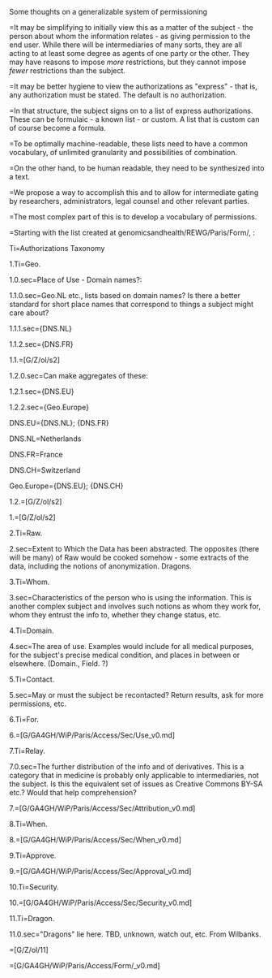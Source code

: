Some thoughts on a generalizable system of permissioning

=It may be simplifying to initially view this as a matter of the subject - the person about whom the information relates - as giving permission to the end user.  While there will be intermediaries of many sorts, they are all acting to at least some degree as agents of one party or the other.  They may have reasons to impose _more_ restrictions, but they cannot impose _fewer_ restrictions than the subject.

=It may be better hygiene to view the authorizations as "express" - that is, any authorization must be stated.  The default is no authorization.

=In that structure, the subject signs on to a list of express authorizations.  These can be formulaic - a known list - or custom.  A list that is custom can of course become a formula.

=To be optimally machine-readable, these lists need to have a common vocabulary, of unlimited granularity and possibilities of combination.  

=On the other hand, to be human readable, they need to be synthesized into a text.

=We propose a way to accomplish this and to allow for intermediate gating by researchers, administrators, legal counsel and other relevant parties. 

=The most complex part of this is to develop a vocabulary of permissions.  

=Starting with the list created at genomicsandhealth/REWG/Paris/Form/, :

Ti=Authorizations Taxonomy

1.Ti=Geo.

1.0.sec=Place of Use - Domain names?:

1.1.0.sec=Geo.NL etc., lists based on domain names?  Is there a better standard for short place names that correspond to things a subject might care about?

1.1.1.sec={DNS.NL}

1.1.2.sec={DNS.FR}

1.1.=[G/Z/ol/s2]

1.2.0.sec=Can make aggregates of these:

1.2.1.sec={DNS.EU}

1.2.2.sec={Geo.Europe}

DNS.EU={DNS.NL}; {DNS.FR}

DNS.NL=Netherlands

DNS.FR=France

DNS.CH=Switzerland

Geo.Europe={DNS.EU}; {DNS.CH}

1.2.=[G/Z/ol/s2]

1.=[G/Z/ol/s2]

2.Ti=Raw.

2.sec=Extent to Which the Data has been abstracted.  The opposites (there will be many) of Raw would be cooked somehow - some extracts of the data, including the notions of anonymization.  Dragons.

3.Ti=Whom.

3.sec=Characteristics of the person who is using the information.  This is another complex subject and involves such notions as whom they work for, whom they entrust the info to, whether they change status, etc.

4.Ti=Domain.

4.sec=The area of use.  Examples would include for all medical purposes, for the subject's precise medical condition, and places in between or elsewhere.  (Domain., Field. ?)

5.Ti=Contact.

5.sec=May or must the subject be recontacted?  Return results, ask for more permissions, etc.

6.Ti=For.

6.=[G/GA4GH/WiP/Paris/Access/Sec/Use_v0.md]

7.Ti=Relay.

7.0.sec=The further distribution of the info and of derivatives.  This is a category that in medicine is probably only applicable to intermediaries, not the subject.  Is this the equivalent set of issues as Creative Commons BY-SA etc.?  Would that help comprehension?

7.=[G/GA4GH/WiP/Paris/Access/Sec/Attribution_v0.md]

8.Ti=When. 

8.=[G/GA4GH/WiP/Paris/Access/Sec/When_v0.md]

9.Ti=Approve.

9.=[G/GA4GH/WiP/Paris/Access/Sec/Approval_v0.md]

10.Ti=Security.

10.=[G/GA4GH/WiP/Paris/Access/Sec/Security_v0.md]

11.Ti=Dragon.

11.0.sec="Dragons" lie here.  TBD, unknown, watch out, etc.  From Wilbanks.

=[G/Z/ol/11]  

=[G/GA4GH/WiP/Paris/Access/Form/_v0.md]
